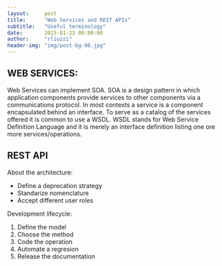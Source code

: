 ```yaml
---
layout:     post
title:      "Web Services and REST APIs"
subtitle:   "Useful terminology"
date:       2015-01-23 00:00:00
author:     "rliuzzi"
header-img: "img/post-bg-06.jpg"
---
```

<h2>WEB SERVICES:</h2>
<p>
Web Services can implement SOA. SOA is a design pattern in which application components provide services to other components via a communications protocol. In most contexts a service is a component encapsulated behind an interface. To serve as a catalog of the services offered it is common to use a WSDL. WSDL stands for Web Service Definition Language and it is merely an interface definition listing one ore more services/operations.
</p>
<h2>REST API</h2>
<p> 
About the architecture:
<ul>
<li>Define a deprecation strategy</li>
<li>Standarize nomenclature</li>
<li>Accept different user roles</li>
</ul>
</p>
<p>
Development lifecycle: 
<ol>
<li>Define the model</li>
<li>Choose the method</li>
<li>Code the operation</li>
<li>Automate a regresion</li>
<li>Release the documentation</li>
</p>

